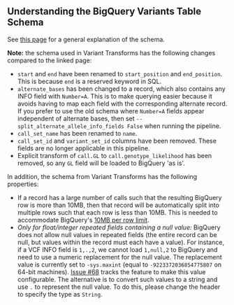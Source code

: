 ## Understanding the BigQuery Variants Table Schema

See [this page](https://cloud.google.com/genomics/v1/bigquery-variants-schema)
for a general explanation of the schema.

**Note:** the schema used in Variant Transforms has the following changes
compared to the linked page:

* `start` and `end` have been renamed to `start_position` and `end_position`.
  This is because `end` is a reserved keyword in SQL.
* `alternate_bases` has been changed to a record, which also contains any
  INFO field with `Number=A`. This is to make querying easier because it avoids
  having to map each field with the corresponding alternate record. If you
  prefer to use the old schema where `Number=A` fields appear independent of
  alternate bases, then set `--split_alternate_allele_info_fields False` when
  running the pipeline.
* `call_set_name` has been renamed to `name`.
* `call_set_id` and `variant_set_id` columns have been removed. These fields
  are no longer applicable in this pipeline.
* Explicit transform of `call.GL` to `call.genotype_likelihood` has been
  removed, so any `GL` field will be loaded to BigQuery 'as is'.

In addition, the schema from Variant Transforms has the following properties:
* If a record has a large number of calls such that the resulting BigQuery
  row is more than 10MB, then that record will be automatically split into
  multiple rows such that each row is less than 10MB. This is needed to
  accommodate BigQuery's
  [10MB per row limit](https://cloud.google.com/bigquery/quotas#import).
* _Only for float/integer repeated fields containing a null value:_ BigQuery
  does not allow null values in repeated fields (the entire record can be null,
  but values within the record must each have a value). For instance, if a
  VCF INFO field is `1,.,2`, we cannot load `1,null,2` to BigQuery and need to
  use a numeric replacement for the null value. The replacement value is
  currently set to `-sys.maxint` (equal to `-9223372036854775807` on
  64-bit machines).
  [Issue #68](https://github.com/googlegenomics/gcp-variant-transforms/issues/68)
  tracks the feature to make this value configurable. The alternative is to
  convert such values to a string and use `.` to represent the null value.
  To do this, please change the header to specify the type as `String`.

